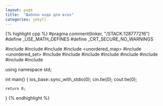 ```yaml
---
layout: page
title:  "Шаблон кода для всех"
categories: jekyll
---
```


{% highlight cpp %}
#pragma comment(linker, "/STACK:128777216")
#define _USE_MATH_DEFINES
#define _CRT_SECURE_NO_WARNINGS

#include <iostream>
#include <map>
#include <deque>
#include <unordered_map>
#include <unordered_set>
#include <vector>
#include <string>
#include <set>
#include <algorithm>
#include <random>
#include <queue>
#include <stack>
#include <ctime>

using namespace std;

int main()
{
	ios_base::sync_with_stdio(0); cin.tie(0); cout.tie(0);

	return 0;
}
{% endhighlight %}
